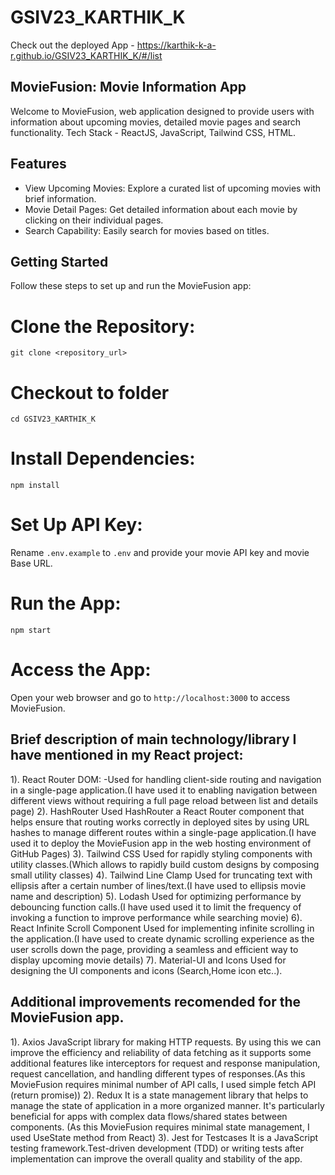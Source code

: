 # GSIV23_KARTHIK_K

Check out the deployed App - https://karthik-k-a-r.github.io/GSIV23_KARTHIK_K/#/list

## MovieFusion: Movie Information App

Welcome to MovieFusion, web application designed to provide users with information about upcoming movies, detailed movie pages and search functionality.
Tech Stack - ReactJS, JavaScript, Tailwind CSS, HTML.

## Features

- View Upcoming Movies: Explore a curated list of upcoming movies with brief information.
- Movie Detail Pages: Get detailed information about each movie by clicking on their individual pages.
- Search Capability: Easily search for movies based on titles.

## Getting Started

Follow these steps to set up and run the MovieFusion app:

# **Clone the Repository:**
    git clone <repository_url>
# **Checkout to folder**
    cd GSIV23_KARTHIK_K

# **Install Dependencies:**
    npm install

# **Set Up API Key:**
Rename `.env.example` to `.env` and provide your movie API key and movie Base URL.

# **Run the App:**
    npm start

# **Access the App:**
Open your web browser and go to `http://localhost:3000` to access MovieFusion.

## Brief description of main technology/library I have mentioned in my React project:

1). React Router DOM: 
    -Used for handling client-side routing and navigation in a single-page application.(I have used it to enabling navigation between different views without requiring a full page reload between list and details page)
2). HashRouter 
    Used HashRouter a React Router component that helps ensure that routing works correctly in deployed sites by using URL hashes to manage different routes within a single-page application.(I have used it to deploy the MovieFusion app in the web hosting environment of GitHub Pages)
3). Tailwind CSS
    Used for rapidly styling components with utility classes.(Which allows to rapidly build custom designs by composing small utility classes)
4). Tailwind Line Clamp 
    Used for truncating text with ellipsis after a certain number of lines/text.(I have used to ellipsis movie name and description)
5). Lodash
    Used for optimizing performance by debouncing function calls.(I have used used it to limit the frequency of invoking a function to improve performance while searching movie)
6). React Infinite Scroll Component 
    Used for implementing infinite scrolling in the application.(I have used to create dynamic scrolling experience as the user scrolls down the page, providing a seamless and efficient way to display upcoming movie details)
7). Material-UI and Icons 
    Used for designing the UI components and icons (Search,Home icon etc..).

## Additional improvements recomended for the MovieFusion app.

1). Axios
    JavaScript library for making HTTP requests. By using this we can improve the efficiency and reliability of data fetching as it supports some additional features like interceptors for request and response manipulation, request cancellation, and handling different types of responses.(As this MovieFusion requires minimal number of API calls, I used simple fetch API (return promise))
2). Redux
    It is a state management library that helps to manage the state of application in a more organized manner. It's particularly beneficial for apps with complex data flows/shared states between components. (As this MovieFusion requires minimal state management, I used UseState method from React) 
3). Jest for Testcases
    It is a JavaScript testing framework.Test-driven development (TDD) or writing tests after implementation can improve the overall quality and stability of the app.

